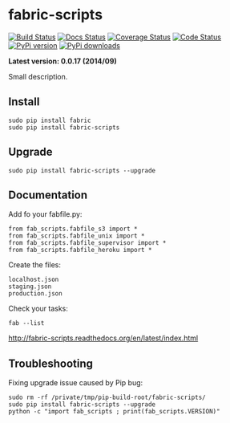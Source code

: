 fabric-scripts
======================

[![Build Status](https://travis-ci.org/paulocheque/fabric-scripts.png?branch=master)](https://travis-ci.org/paulocheque/fabric-scripts)
[![Docs Status](https://readthedocs.org/projects/fabric-scripts/badge/?version=latest)](http://fabric-scripts.readthedocs.org/en/latest/index.html)
[![Coverage Status](https://coveralls.io/repos/paulocheque/fabric-scripts/badge.png?branch=master)](https://coveralls.io/r/paulocheque/fabric-scripts?branch=master)
[![Code Status](https://landscape.io/github/paulocheque/fabric-scripts/master/landscape.png)](https://landscape.io/github/paulocheque/fabric-scripts/)
[![PyPi version](https://pypip.in/v/fabric-scripts/badge.png)](https://crate.io/packages/fabric-scripts/)
[![PyPi downloads](https://pypip.in/d/fabric-scripts/badge.png)](https://crate.io/packages/fabric-scripts/)

**Latest version: 0.0.17 (2014/09)**

Small description.

Install
-------------

    sudo pip install fabric
    sudo pip install fabric-scripts

Upgrade
-------------

    sudo pip install fabric-scripts --upgrade

Documentation
-------------

Add fo your fabfile.py:

    from fab_scripts.fabfile_s3 import *
    from fab_scripts.fabfile_unix import *
    from fab_scripts.fabfile_supervisor import *
    from fab_scripts.fabfile_heroku import *

Create the files:

    localhost.json
    staging.json
    production.json


Check your tasks:

    fab --list


http://fabric-scripts.readthedocs.org/en/latest/index.html


Troubleshooting
----------------

Fixing upgrade issue caused by Pip bug:

    sudo rm -rf /private/tmp/pip-build-root/fabric-scripts/
    sudo pip install fabric-scripts --upgrade
    python -c "import fab_scripts ; print(fab_scripts.VERSION)"
